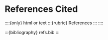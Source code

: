 # References Cited

::::{only} html or text
:::{rubric} References
:::
::::

:::{bibliography} refs.bib
:::
